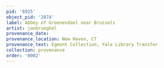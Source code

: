 ```yaml
---
pid: '6925'
object_pid: '2874'
label: Abbey of Groenendael near Brussels
artist: janbrueghel
provenance_date:
provenance_location: New Haven, CT
provenance_text: Egmont Collection, Yale Library Transfer
collection: provenance
order: '0002'
---
```

